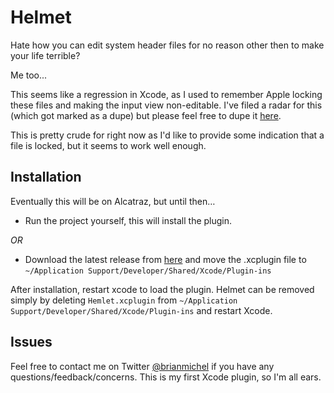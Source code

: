 Helmet
=====

Hate how you can edit system header files for no reason other then to make your life terrible? 

Me too...

This seems like a regression in Xcode, as I used to remember Apple locking these files and making the input view non-editable. I've filed a radar for this (which got marked as a dupe) but please feel free to dupe it [here](http://openradar.appspot.com/radar?id=6381406439604224).

This is pretty crude for right now as I'd like to provide some indication that a file is locked, but it seems to work well enough.

Installation
----

Eventually this will be on Alcatraz, but until then…

* Run the project yourself, this will install the plugin.

*OR*

* Download the latest release from [here](https://github.com/brianmichel/Helmet/releases) and move the .xcplugin file to `~/Application Support/Developer/Shared/Xcode/Plugin-ins`

After installation, restart xcode to load the plugin. Helmet can be removed simply by deleting `Hemlet.xcplugin` from `~/Application Support/Developer/Shared/Xcode/Plugin-ins` and restart Xcode.

Issues
----

Feel free to contact me on Twitter [@brianmichel](https://www.twitter.com/brianmichel) if you have any questions/feedback/concerns. This is my first Xcode plugin, so I'm all ears. 
